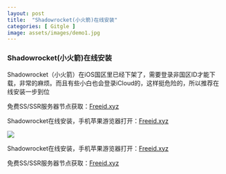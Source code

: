 ```yaml
---
layout: post
title:  "Shadowrocket(小火箭)在线安装"
categories: [ Gitgle ]
image: assets/images/demo1.jpg
---
```

### Shadowrocket(小火箭)在线安装

Shadowrocket（小火箭）在iOS国区里已经下架了，需要登录非国区ID才能下载，非常的麻烦。而且有些小白也会登录iCloud的，这样挺危险的，所以推荐在线安装一步到位

免费SS/SSR服务器节点获取：[Freeid.xyz](http://freeid.xyz/)

Shadowrocket在线安装，手机苹果游览器打开：[Freeid.xyz](http://freeid.xyz/)



![](https://Gitgle.GitHub.io/Shadowrocket/Shadowrocket.PNG)



Shadowrocket在线安装，手机苹果游览器打开：[Freeid.xyz](http://freeid.xyz/)


免费SS/SSR服务器节点获取：[Freeid.xyz](http://freeid.xyz/)
